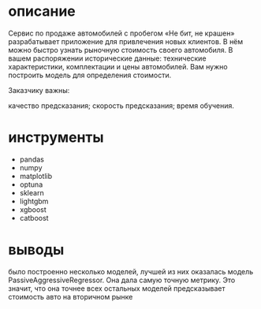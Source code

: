 # описание 
Сервис по продаже автомобилей с пробегом «Не бит, не крашен» разрабатывает приложение для привлечения новых клиентов. В нём можно быстро узнать рыночную стоимость своего автомобиля. В вашем распоряжении исторические данные: технические характеристики, комплектации и цены автомобилей. Вам нужно построить модель для определения стоимости.

Заказчику важны:

качество предсказания;
скорость предсказания;
время обучения.

# инструменты
- pandas
- numpy
- matplotlib
- optuna
- sklearn
- lightgbm
- xgboost
- catboost

# выводы
было построенно несколько моделей, лучшей из них оказалась модель PassiveAggressiveRegressor. Она дала самую точную метрику. Это значит, что она точнее всех остальных моделей предсказывает стоимость авто на вторичном рынке
